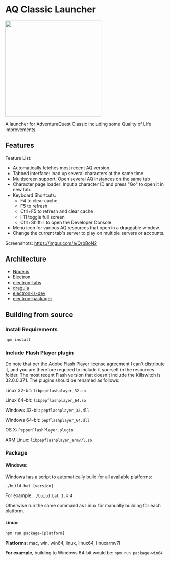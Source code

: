 # AQ Classic Launcher
<img src="https://i.imgur.com/hbVZDap.png" width="300" />

A launcher for AdventureQuest Classic including some Quality of Life improvements.

## Features
Feature List:
- Automatically fetches most recent AQ version.
- Tabbed interface: load up several characters at the same time
- Multiscreen support: Open several AQ instances on the same tab
- Character page loader: Input a character ID and press "Go" to open it in new tab.
- Keyboard Shortcuts:
  - F4 to clear cache
  - F5 to refresh
  - Ctrl+F5 to refresh and clear cache
  - F11 toggle full screen
  - Ctrl+Shift+I to open the Developer Console
- Menu icon for various AQ resources that open in a draggable window.
- Change the current tab's server to play on multiple servers or accounts.


Screenshots:
https://imgur.com/a/QrbBoN2

## Architecture
- [Node.js](https://nodejs.org/en/)
- [Electron](https://www.electronjs.org/)
- [electron-tabs](https://github.com/brrd/electron-tabs/)
- [dragula](https://www.npmjs.com/package/dragula)
- [electron-is-dev](https://www.npmjs.com/package/electron-is-dev)
- [electron-packager](https://github.com/electron/electron-packager)

## Building from source
### Install Requirements
  ```npm install```

### Include Flash Player plugin
  Do note that per the Adobe Flash Player license agreement I can't distribute it, and you are therefore required to include it yourself in the resources folder.
  The most recent Flash version that doesn't include the Killswitch is 32.0.0.371.
  The plugins should be renamed as follows:

  Linux 32-bit:
  ```libpepflashplayer_32.so```

  Linux 64-bit:
  ```libpepflashplayer_64.so```

  Windows 32-bit:
  ```pepflashplayer_32.dll```

  Windows 64-bit:
  ```pepflashplayer_64.dll```

  OS X:
  ```PepperFlashPlayer.plugin```

  ARM Linux:
  ```libpepflashplayer_armv7l.so```

### Package

  #### Windows:
  
  Windows has a script to automatically build for all available platforms:
  
  ```./build.bat [version]```
  
  For example:
  ```./build.bat 1.4.4```
  
  Otherwise run the same command as Linux for manually building for each platform.
  
  #### Linux:
  ```npm run package-[platform]```
  
  **Platforms**: mac, win, win64, linux, linux64, linuxarmv7l
  
  **For example**, building to Windows 64-bit would be:
  ```npm run package-win64```
